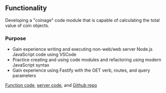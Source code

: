 ## Functionality

Developing a "coinage" code module that is capable of calculating the total value of coin objects.

### Purpose

- Gain experience writing and executing non-web/web server Node.js JavaScript code using VSCode
- Practice creating and using code modules and refactoring using modern JavaScript syntax
- Gain experience using Fastify with the GET verb, routes, and query parameters

[Function code](p3-module.js), [server code](p3-server.js), and
[Github repo](https://github.com/Jiah-design/cit281-p3)






